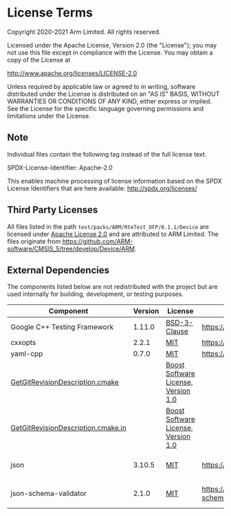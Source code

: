 # License Terms

Copyright 2020-2021 Arm Limited. All rights reserved.

Licensed under the Apache License, Version 2.0 (the "License");
you may not use this file except in compliance with the License.
You may obtain a copy of the License at

   http://www.apache.org/licenses/LICENSE-2.0

Unless required by applicable law or agreed to in writing, software
distributed under the License is distributed on an "AS IS" BASIS,
WITHOUT WARRANTIES OR CONDITIONS OF ANY KIND, either express or implied.
See the License for the specific language governing permissions and
limitations under the License.

## Note

Individual files contain the following tag instead of the full license text.

SPDX-License-Identifier: Apache-2.0

This enables machine processing of license information based on the SPDX License Identifiers that are here available: http://spdx.org/licenses/

## Third Party Licenses

All files listed in the path `test/packs/ARM/RteTest_DFP/0.1.1/Device` are licensed under
[Apache License 2.0](http://www.apache.org/licenses/LICENSE-2.0) and are attributed to ARM Limited. The files originate
from https://github.com/ARM-software/CMSIS_5/tree/develop/Device/ARM.

## External Dependencies

The components listed below are not redistributed with the project but are used internally for building, development,
or testing purposes.

<!-- markdownlint-capture -->
<!-- markdownlint-disable MD013 -->

| Component | Version | License | Origin | Usage |
| --------- | ------- | ------- | ------ | ----- |
|Google C++ Testing Framework|1.11.0|[BSD-3-Clause](https://opensource.org/licenses/BSD-3-Clause)|https://github.com/google/googletest.git| Testing |
|cxxopts|2.2.1|[MIT](https://opensource.org/licenses/MIT)|https://github.com/jarro2783/cxxopts.git| packgen |
|yaml-cpp|0.7.0|[MIT](https://opensource.org/licenses/MIT)|https://github.com/jbeder/yaml-cpp.git| packgen |
|[GetGitRevisionDescription.cmake](./cmake/GetGitRevisionDescription.cmake)||[Boost Software License, Version 1.0](http://www.boost.org/LICENSE_1_0.txt)||Continuous integration|
|[GetGitRevisionDescription.cmake.in](./cmake/GetGitRevisionDescription.cmake.in)||[Boost Software License, Version 1.0](http://www.boost.org/LICENSE_1_0.txt)||Continuous integration|
|json|3.10.5|[MIT](https://opensource.org/licenses/MIT)|https://github.com/nlohmann/json| yml-schema-checker |
|json-schema-validator|2.1.0|[MIT](https://opensource.org/licenses/MIT)|https://github.com/pboettch/json-schema-validator| yml-schema-checker |

<!-- markdownlint-restore -->
